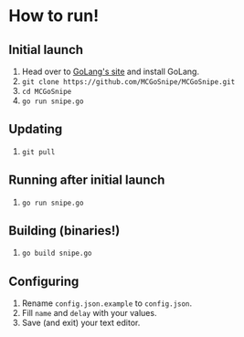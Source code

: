 # How to run!

## Initial launch
 1. Head over to [GoLang's site](https://golang.org/dl/) and install GoLang.
 2. `git clone https://github.com/MCGoSnipe/MCGoSnipe.git`
 3. `cd MCGoSnipe`
 4. `go run snipe.go`
## Updating
 1. `git pull`
## Running after initial launch
 1. `go run snipe.go`
## Building (binaries!)
 1. `go build snipe.go`
## Configuring
 1. Rename `config.json.example` to `config.json`.
 2. Fill `name` and `delay` with your values.
 3. Save (and exit) your text editor.

